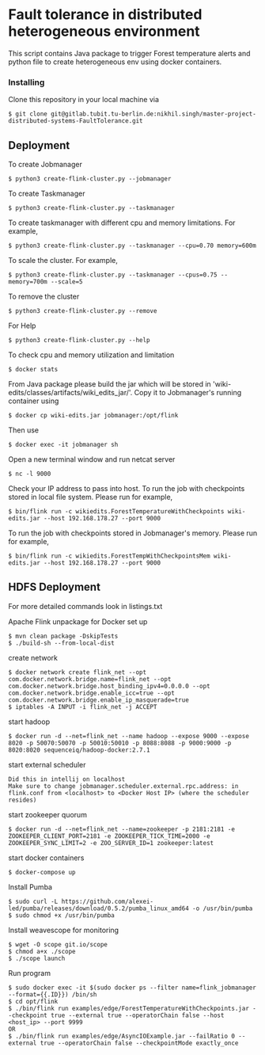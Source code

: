 # Fault tolerance in distributed heterogeneous environment

This script contains Java package to trigger Forest temperature alerts and 
python file to create heterogeneous env using docker containers.

### Installing

Clone this repository in your local machine via
```
$ git clone git@gitlab.tubit.tu-berlin.de:nikhil.singh/master-project-distributed-systems-FaultTolerance.git
```

## Deployment

To create Jobmanager
```
$ python3 create-flink-cluster.py --jobmanager
```

To create Taskmanager
```
$ python3 create-flink-cluster.py --taskmanager
```

To create taskmanager with different cpu and memory limitations. For example,
```
$ python3 create-flink-cluster.py --taskmanager --cpu=0.70 memory=600m
```

To scale the cluster. For example,
```
$ python3 create-flink-cluster.py --taskmanager --cpus=0.75 --memory=700m --scale=5
```

To remove the cluster
```
$ python3 create-flink-cluster.py --remove
```

For Help
```
$ python3 create-flink-cluster.py --help
```

To check cpu and memory utilization and limitation
```
$ docker stats
```

From Java package please build the jar which will be stored in 
'wiki-edits/classes/artifacts/wiki_edits_jar/'. Copy it to Jobmanager's 
running container using
```
$ docker cp wiki-edits.jar jobmanager:/opt/flink
```

Then use
```
$ docker exec -it jobmanager sh
```

Open a new terminal window and run netcat server
```
$ nc -l 9000
```

Check your IP address to pass into host. To run the job with checkpoints 
stored in local file system. Please run for example,
```
$ bin/flink run -c wikiedits.ForestTemperatureWithCheckpoints wiki-edits.jar --host 192.168.178.27 --port 9000
```

To run the job with checkpoints stored in Jobmanager's memory. Please run for 
example,
```
$ bin/flink run -c wikiedits.ForestTempWithCheckpointsMem wiki-edits.jar --host 192.168.178.27 --port 9000
```

## HDFS Deployment
For more detailed commands look in listings.txt

Apache Flink unpackage for Docker set up
```
$ mvn clean package -DskipTests
$ ./build-sh --from-local-dist
```

create network
```
$ docker network create flink_net --opt com.docker.network.bridge.name=flink_net --opt com.docker.network.bridge.host_binding_ipv4=0.0.0.0 --opt com.docker.network.bridge.enable_icc=true --opt com.docker.network.bridge.enable_ip_masquerade=true
$ iptables -A INPUT -i flink_net -j ACCEPT
```

start hadoop 
```
$ docker run -d --net=flink_net --name hadoop --expose 9000 --expose 8020 -p 50070:50070 -p 50010:50010 -p 8088:8088 -p 9000:9000 -p 8020:8020 sequenceiq/hadoop-docker:2.7.1
```

start external scheduler
```
Did this in intellij on localhost
Make sure to change jobmanager.scheduler.external.rpc.address: in flink.conf from <localhost> to <Docker Host IP> (where the scheduler resides)
```

start zookeeper quorum
```
$ docker run -d --net=flink_net --name=zookeeper -p 2181:2181 -e ZOOKEEPER_CLIENT_PORT=2181 -e ZOOKEEPER_TICK_TIME=2000 -e ZOOKEEPER_SYNC_LIMIT=2 -e ZOO_SERVER_ID=1 zookeeper:latest
```

start docker containers
```
$ docker-compose up
```

Install Pumba
```
$ sudo curl -L https://github.com/alexei-led/pumba/releases/download/0.5.2/pumba_linux_amd64 -o /usr/bin/pumba
$ sudo chmod +x /usr/bin/pumba
```

Install weavescope for monitoring
```
$ wget -O scope git.io/scope
$ chmod a+x ./scope
$ ./scope launch
```

Run program
```
$ sudo docker exec -it $(sudo docker ps --filter name=flink_jobmanager --format={{.ID}}) /bin/sh
$ cd opt/flink
$ ./bin/flink run examples/edge/ForestTemperatureWithCheckpoints.jar --checkpoint true --external true --operatorChain false --host <host_ip> --port 9999
OR
$ ./bin/flink run examples/edge/AsyncIOExample.jar --failRatio 0 --external true --operatorChain false --checkpointMode exactly_once
```

